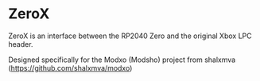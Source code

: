 # ZeroX
ZeroX is an interface between the RP2040 Zero and the original Xbox LPC header.

Designed specifically for the Modxo (Modsho) project from shalxmva (https://github.com/shalxmva/modxo)